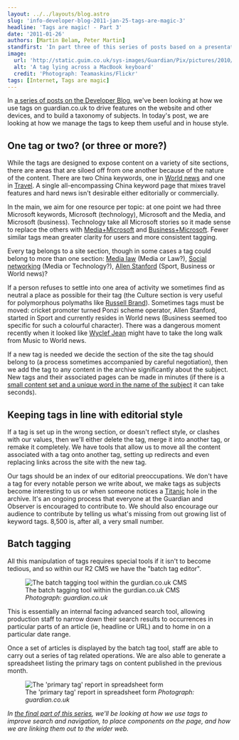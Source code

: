 ```yaml
---
layout: ../../layouts/blog.astro
slug: 'info-developer-blog-2011-jan-25-tags-are-magic-3'
headline: 'Tags are magic! - Part 3'
date: '2011-01-26'
authors: [Martin Belam, Peter Martin]
standfirst: 'In part three of this series of posts based on a presentation given at last year''s Online Information conference in London, the Guardian''s tag manager Peter Martin and information architect Martin Belam look at how we keep our tags useful for the audience, and in line with house style'
image:
  url: 'http://static.guim.co.uk/sys-images/Guardian/Pix/pictures/2010/12/21/1292950629589/tag_teamaskins_photo.jpg'
  alt: 'A tag lying across a MacBook keyboard'
  credit: 'Photograph: Teamaskins/Flickr'
tags: [Internet, Tags are magic]
---
```


In [a series of posts on the Developer Blog](http://www.guardian.co.uk/info/series/tags-are-magic), we've been looking at how we use tags on guardian.co.uk to drive features on the website and other devices, and to build a taxonomy of subjects. In today's post, we are looking at how we manage the tags to keep them useful and in house style.

One tag or two? (or three or more?)
-----------------------------------

While the tags are designed to expose content on a variety of site sections, there are areas that are siloed off from one another because of the nature of the content. There are two China keywords, one in [World news](http://www.guardian.co.uk/world/china) and one in [Travel](http://www.guardian.co.uk/travel/china). A single all-encompassing China keyword page that mixes travel features and hard news isn't desirable either editorially or commercially.

In the main, we aim for one resource per topic: at one point we had three Microsoft keywords, Microsoft (technology), Microsoft and the Media, and Microsoft (business). Technology take all Microsoft stories so it made sense to replace the others with [Media+Microsoft](http://www.guardian.co.uk/media/media+technology/microsoft) and [Business+Microsoft](http://www.guardian.co.uk/business/business+technology/microsoft). Fewer similar tags mean greater clarity for users and more consistent tagging.

Every tag belongs to a site section, though in some cases a tag could belong to more than one section: [Media law](http://www.guardian.co.uk/law/media-law) (Media or Law?), [Social networking](http://www.guardian.co.uk/media/socialnetworking) (Media or Technology?), [Allen Stanford](http://www.guardian.co.uk/world/allen-stanford) (Sport, Business or World news)?

If a person refuses to settle into one area of activity we sometimes find as neutral a place as possible for their tag (the Culture section is very useful for polymorphous polymaths like [Russell Brand](http://www.guardian.co.uk/culture/russell-brand)). Sometimes tags must be moved: cricket promoter turned Ponzi scheme operator, Allen Stanford, started in Sport and currently resides in World news (Business seemed too specific for such a colourful character). There was a dangerous moment recently when it looked like [Wyclef Jean](http://www.guardian.co.uk/world/2010/aug/17/wyclef-jean-haiti-presidential-election) might have to take the long walk from Music to World news.

If a new tag is needed we decide the section of the site the tag should belong to (a process sometimes accompanied by careful negotiation), then we add the tag to any content in the archive significantly about the subject. New tags and their associated pages can be made in minutes (if there is a [small content set and a unique word in the name of the subject](http://www.guardian.co.uk/world/john-boehner) it can take seconds).

Keeping tags in line with editorial style
-----------------------------------------

If a tag is set up in the wrong section, or doesn't reflect style, or clashes with our values, then we'll either delete the tag, merge it into another tag, or remake it completely. We have tools that allow us to move all the content associated with a tag onto another tag, setting up redirects and even replacing links across the site with the new tag.

Our tags should be an index of our editorial preoccupations. We don't have a tag for every notable person we write about, we make tags as subjects become interesting to us or when someone notices a [Titanic](http://www.guardian.co.uk/uk/the-titanic) hole in the archive. It's an ongoing process that everyone at the Guardian and Observer is encouraged to contribute to. We should also encourage our audience to contribute by telling us what's missing from out growing list of keyword tags. 8,500 is, after all, a very small number.

Batch tagging
-------------

All this manipulation of tags requires special tools if it isn't to become tedious, and so within our R2 CMS we have the "batch tag editor".


   <figure>
   <img alt="The batch tagging tool within the gurdian.co.uk CMS" src="https://i.guim.co.uk/img/static/sys-images/Guardian/Pix/pictures/2011/1/19/1295431871044/batch_tagging_tool.jpg?width=620&quality=45&auto=format&fit=max&dpr=2&s=4a21fe529b28bb870d064438b8674508" loading="lazy" />
   <figcaption>
     The batch tagging tool within the gurdian.co.uk CMS
    <i>Photograph: guardian.co.uk</i>
    </figcaption>
    </figure>

This is essentially an internal facing advanced search tool, allowing production staff to narrow down their search results to occurrences in particular parts of an article (ie, headline or URL) and to home in on a particular date range.

Once a set of articles is displayed by the batch tag tool, staff are able to carry out a series of tag related operations. We are also able to generate a spreadsheet listing the primary tags on content published in the previous month.


   <figure>
   <img alt="The 'primary tag' report in spreadsheet form" src="https://i.guim.co.uk/img/static/sys-images/Guardian/Pix/pictures/2011/1/19/1295431929346/primary_tag_report.jpg?width=620&quality=45&auto=format&fit=max&dpr=2&s=97a8fe63ab9b2a36b65db9be3ba66eea" loading="lazy" />
   <figcaption>
     The 'primary tag' report in spreadsheet form
    <i>Photograph: guardian.co.uk</i>
    </figcaption>
    </figure>

_In [the final part of this series](http://www.guardian.co.uk/info/developer-blog/2011/feb/02/tags-are-magic-4), we'll be looking at how we use tags to improve search and navigation, to place components on the page, and how we are linking them out to the wider web._
